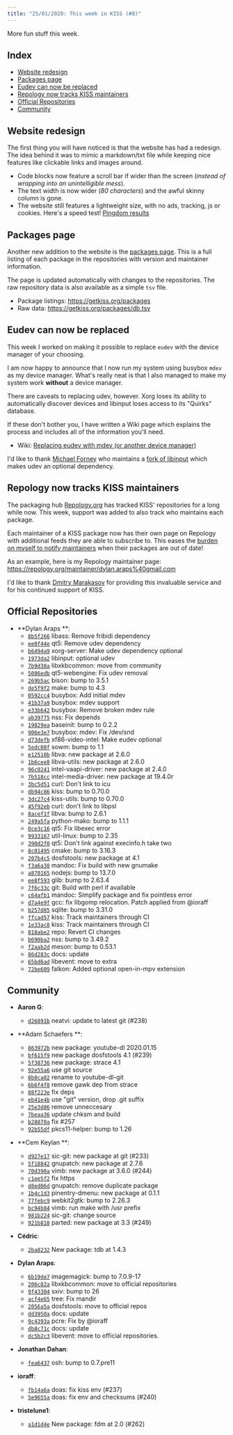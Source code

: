 ```yaml
---
title: "25/01/2020: This week in KISS (#8)"
---
```


More fun stuff this week.

## Index

<!-- vim-markdown-toc GFM -->

* [Website redesign](#website-redesign)
* [Packages page](#packages-page)
* [Eudev can now be replaced](#eudev-can-now-be-replaced)
* [Repology now tracks KISS maintainers](#repology-now-tracks-kiss-maintainers)
* [Official Repositories](#official-repositories)
* [Community](#community)

<!-- vim-markdown-toc -->


## Website redesign

The first thing you will have noticed is that the website has had a redesign. The idea behind it was to mimic a markdown/txt file while keeping nice features like clickable links and images around.

- Code blocks now feature a scroll bar if wider than the screen (*instead of wrapping into an unintelligible mess*).
- The text width is now wider (*80 characters*) and the awful skinny column is gone.
- The website still features a lightweight size, with no ads, tracking, js or cookies. Here's a speed test! [Pingdom results](https://tools.pingdom.com/#5bf78e6f4e400000)


## Packages page

Another new addition to the website is the [packages page](/packages). This is a full listing of each package in the repositories with version and maintainer information.

The page is updated automatically with changes to the repositories. The raw repository data is also available as a simple `tsv` file.

- Package listings: <https://getkiss.org/packages>
- Raw data: <https://getkiss.org/packages/db.tsv>


## Eudev can now be replaced

This week I worked on making it possible to replace `eudev` with the device manager of your choosing.

I am now happy to announce that I now run my system using busybox `mdev` as my device manager. What's really neat is that I also managed to make my system work **without** a device manager.

There are caveats to replacing udev, however. Xorg loses its ability to automatically discover devices and libinput loses access to its "Quirks" database.

If these don't bother you, I have written a Wiki page which explains the process and includes all of the information you'll need.

- Wiki: [Replacing eudev with mdev (or another device manager)](https://getkiss.org/wiki/replacing-eudev-with-mdev-(or-another-device-manager))

I'd like to thank [Michael Forney](https://github.com/michaelforney) who maintains a [fork of libinput](https://github.com/oasislinux/libinput/tree/no-udev) which makes udev an optional dependency.


## Repology now tracks KISS maintainers

The packaging hub [Repology.org](https://repology.org/) has tracked KISS' repositories for a long while now. This week, support was added to also track who maintains each package.

Each maintainer of a KISS package now has their own page on Repology with additional feeds they are able to subscribe to. This eases the [burden on myself to notify maintainers](https://github.com/kisslinux/community/issues?q=is%3Aissue+out+of+date+is%3Aclosed) when their packages are out of date!

As an example, here is my Repology maintainer page: https://repology.org/maintainer/dylan.araps%40gmail.com

I'd like to thank [Dmitry Marakasov](https://github.com/AMDmi3) for providing this invaluable service and for his continued support of KISS.


## Official Repositories

- **Dylan Araps **:
    - [`8b5f266`](https://github.com/kisslinux/repo/commit/8b5f266) libass: Remove fribidi dependency
    - [`ee0f44e`](https://github.com/kisslinux/repo/commit/ee0f44e) qt5: Remove udev dependency
    - [`b6494a9`](https://github.com/kisslinux/repo/commit/b6494a9) xorg-server: Make udev dependency optional
    - [`1973da2`](https://github.com/kisslinux/repo/commit/1973da2) libinput: optional udev
    - [`7b9d38a`](https://github.com/kisslinux/repo/commit/7b9d38a) libxkbcommon: move from community
    - [`5086edb`](https://github.com/kisslinux/repo/commit/5086edb) qt5-webengine: Fix udev removal
    - [`269b5ac`](https://github.com/kisslinux/repo/commit/269b5ac) bison: bump to 3.5.1
    - [`de5f9f2`](https://github.com/kisslinux/repo/commit/de5f9f2) make: bump to 4.3
    - [`0592cc4`](https://github.com/kisslinux/repo/commit/0592cc4) busybox: Add initial mdev
    - [`41b37a9`](https://github.com/kisslinux/repo/commit/41b37a9) busybox: mdev support
    - [`e33b642`](https://github.com/kisslinux/repo/commit/e33b642) busybox: Remove broken mdev rule
    - [`ab39775`](https://github.com/kisslinux/repo/commit/ab39775) nss: Fix depends
    - [`19829ea`](https://github.com/kisslinux/repo/commit/19829ea) baseinit: bump to 0.2.2
    - [`906e3e7`](https://github.com/kisslinux/repo/commit/906e3e7) busybox: mdev: Fix /dev/snd
    - [`d73defb`](https://github.com/kisslinux/repo/commit/d73defb) xf86-video-intel: Make eudev optional
    - [`5edc08f`](https://github.com/kisslinux/repo/commit/5edc08f) sowm: bump to 1.1
    - [`e12510b`](https://github.com/kisslinux/repo/commit/e12510b) libva: new package at 2.6.0
    - [`1b6cee8`](https://github.com/kisslinux/repo/commit/1b6cee8) libva-utils: new package at 2.6.0
    - [`96c0241`](https://github.com/kisslinux/repo/commit/96c0241) intel-vaapi-driver: new package at 2.4.0
    - [`7b518cc`](https://github.com/kisslinux/repo/commit/7b518cc) intel-media-driver: new package at 19.4.0r
    - [`3bc5d51`](https://github.com/kisslinux/repo/commit/3bc5d51) curl: Don't link to icu
    - [`db94c86`](https://github.com/kisslinux/repo/commit/db94c86) kiss: bump to 0.70.0
    - [`3dc27c4`](https://github.com/kisslinux/repo/commit/3dc27c4) kiss-utils: bump to 0.70.0
    - [`45f92eb`](https://github.com/kisslinux/repo/commit/45f92eb) curl: don't link to libpsl
    - [`8acef1f`](https://github.com/kisslinux/repo/commit/8acef1f) libva: bump to 2.6.1
    - [`249a5fa`](https://github.com/kisslinux/repo/commit/249a5fa) python-mako: bump to 1.1.1
    - [`0ce3c16`](https://github.com/kisslinux/repo/commit/0ce3c16) qt5: Fix libexec error
    - [`9933167`](https://github.com/kisslinux/repo/commit/9933167) util-linux: bump to 2.35
    - [`390d2f0`](https://github.com/kisslinux/repo/commit/390d2f0) qt5: Don't link against execinfo.h take two
    - [`8c01495`](https://github.com/kisslinux/repo/commit/8c01495) cmake: bump to 3.16.3
    - [`207b4c5`](https://github.com/kisslinux/repo/commit/207b4c5) dosfstools: new package at 4.1
    - [`f3a6a38`](https://github.com/kisslinux/repo/commit/f3a6a38) mandoc: Fix build with new gnumake
    - [`a870165`](https://github.com/kisslinux/repo/commit/a870165) nodejs: bump to 13.7.0
    - [`ee8f593`](https://github.com/kisslinux/repo/commit/ee8f593) glib: bump to 2.63.4
    - [`7f6c33c`](https://github.com/kisslinux/repo/commit/7f6c33c) git: Build with perl if available
    - [`c64afb1`](https://github.com/kisslinux/repo/commit/c64afb1) mandoc: Simplify package and fix pointless error
    - [`d7a4e9f`](https://github.com/kisslinux/repo/commit/d7a4e9f) gcc: fix libgomp relocation. Patch applied from @ioraff
    - [`b257d85`](https://github.com/kisslinux/repo/commit/b257d85) sqlite: bump to 3.31.0
    - [`ffcad57`](https://github.com/kisslinux/repo/commit/ffcad57) kiss: Track maintainers through CI
    - [`1e33ac8`](https://github.com/kisslinux/repo/commit/1e33ac8) kiss: Track maintainers through CI
    - [`818abe2`](https://github.com/kisslinux/repo/commit/818abe2) repo: Revert CI changes
    - [`b690ba2`](https://github.com/kisslinux/repo/commit/b690ba2) nss: bump to 3.49.2
    - [`f2aab2d`](https://github.com/kisslinux/repo/commit/f2aab2d) meson: bump to 0.53.1
    - [`86d283c`](https://github.com/kisslinux/repo/commit/86d283c) docs: update
    - [`65bd6ad`](https://github.com/kisslinux/repo/commit/65bd6ad) libevent: move to extra
    - [`72be609`](https://github.com/kisslinux/repo/commit/72be609) falkon: Added optional open-in-mpv extension


## Community

- **Aaron G**:
    - [`d26891b`](https://github.com/kisslinux/community/commit/d26891b) neatvi: update to latest git (#238)

- **Adam Schaefers **:
    - [`863972b`](https://github.com/kisslinux/community/commit/863972b) new package: youtube-dl 2020.01.15
    - [`bf615f9`](https://github.com/kisslinux/community/commit/bf615f9) new package dosfstools 4.1 (#239)
    - [`5f38736`](https://github.com/kisslinux/community/commit/5f38736) new package: strace 4.1
    - [`92e55a6`](https://github.com/kisslinux/community/commit/92e55a6) use git source
    - [`0b0ca02`](https://github.com/kisslinux/community/commit/0b0ca02) rename to youtube-dl-git
    - [`6b6f4f8`](https://github.com/kisslinux/community/commit/6b6f4f8) remove gawk dep from strace
    - [`88f223e`](https://github.com/kisslinux/community/commit/88f223e) fix deps
    - [`eb41e4b`](https://github.com/kisslinux/community/commit/eb41e4b) use "git" version, drop .git suffix
    - [`25e3d86`](https://github.com/kisslinux/community/commit/25e3d86) remove unneccesary
    - [`7beaa36`](https://github.com/kisslinux/community/commit/7beaa36) update chksm and build
    - [`b28870a`](https://github.com/kisslinux/community/commit/b28870a) fix #257
    - [`92b55df`](https://github.com/kisslinux/community/commit/92b55df) pkcs11-helper: bump to 1.26

- **Cem Keylan **:
    - [`d927e17`](https://github.com/kisslinux/community/commit/d927e17) sic-git: new package at git (#233)
    - [`5f18842`](https://github.com/kisslinux/community/commit/5f18842) gnupatch: new package at 2.7.6
    - [`70d390a`](https://github.com/kisslinux/community/commit/70d390a) vimb: new package at 3.6.0 (#244)
    - [`c1ee5f2`](https://github.com/kisslinux/community/commit/c1ee5f2) fix https
    - [`d8ed06d`](https://github.com/kisslinux/community/commit/d8ed06d) gnupatch: remove duplicate package
    - [`1b4c1d3`](https://github.com/kisslinux/community/commit/1b4c1d3) pinentry-dmenu: new package at 0.1.1
    - [`77febc9`](https://github.com/kisslinux/community/commit/77febc9) webkit2gtk: bump to 2.26.3
    - [`bc94b84`](https://github.com/kisslinux/community/commit/bc94b84) vimb: run make with /usr prefix
    - [`981b224`](https://github.com/kisslinux/community/commit/981b224) sic-git: change source
    - [`921b818`](https://github.com/kisslinux/community/commit/921b818) parted: new package at 3.3 (#249)

- **Cédric**:
    - [`2ba8232`](https://github.com/kisslinux/community/commit/2ba8232) New package: tdb at 1.4.3

- **Dylan Araps**:
    - [`6b19de7`](https://github.com/kisslinux/community/commit/6b19de7) imagemagick: bump to 7.0.9-17
    - [`206c82a`](https://github.com/kisslinux/community/commit/206c82a) libxkbcommon: move to official repositories
    - [`9f43304`](https://github.com/kisslinux/community/commit/9f43304) sxiv: bump to 26
    - [`acf4e65`](https://github.com/kisslinux/community/commit/acf4e65) tree: Fix mandir
    - [`2056a5a`](https://github.com/kisslinux/community/commit/2056a5a) dosfstools: move to official repos
    - [`dd3950a`](https://github.com/kisslinux/community/commit/dd3950a) docs: update
    - [`9c4393a`](https://github.com/kisslinux/community/commit/9c4393a) pcre: Fix by @ioraff
    - [`db8c71c`](https://github.com/kisslinux/community/commit/db8c71c) docs: update
    - [`dc5b2c3`](https://github.com/kisslinux/community/commit/dc5b2c3) libevent: move to official repositories.

- **Jonathan Dahan**:
    - [`fea6437`](https://github.com/kisslinux/community/commit/fea6437) osh: bump to 0.7.pre11

- **ioraff**:
    - [`fb14a6a`](https://github.com/kisslinux/community/commit/fb14a6a) doas: fix kiss env (#237)
    - [`5e9655a`](https://github.com/kisslinux/community/commit/5e9655a) doas: fix env and checksums (#240)

- **tristelune1**:
    - [`a1d1d4e`](https://github.com/kisslinux/community/commit/a1d1d4e) New package: fdm at 2.0 (#262)


